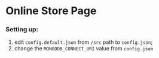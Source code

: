 # Online Store Page

<h3>Setting up:</h3>

1. edit `config.default.json` from `/src` path to `config.json`;
2. change the `MONGODB_CONNECT_URI` value from `config.json`